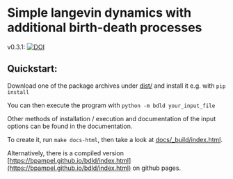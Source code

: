 # Simple langevin dynamics with additional birth-death processes

v0.3.1: [![DOI](https://zenodo.org/badge/444764309.svg)](https://zenodo.org/badge/latestdoi/444764309)

## Quickstart:
Download one of the package archives under [dist/](dist/) and install it e.g. with `pip install`

You can then execute the program with `python -m bdld your_input_file`

Other methods of installation / execution and documentation of the input options can be found in the documentation.

To create it, run `make docs-html`, then take a look at [docs/_build/index.html](docs/_build/index.html).

Alternatively, there is a compiled version [https://bpampel.github.io/bdld/index.html](https://bpampel.github.io/bdld/index.html) on github pages.
